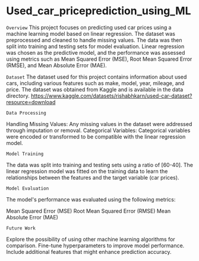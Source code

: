 # Used_car_priceprediction_using_ML

``Overview``
This project focuses on predicting used car prices using a machine learning model based on linear regression. The dataset was preprocessed and cleaned to handle missing values. The data was then split into training and testing sets for model evaluation. Linear regression was chosen as the predictive model, and the performance was assessed using metrics such as Mean Squared Error (MSE), Root Mean Squared Error (RMSE), and Mean Absolute Error (MAE).

``Dataset``
The dataset used for this project contains information about used cars, including various features such as make, model, year, mileage, and price. The dataset was obtained from Kaggle and is available in the data directory. https://www.kaggle.com/datasets/rishabhkarn/used-car-dataset?resource=download

``Data Processing``

Handling Missing Values: Any missing values in the dataset were addressed through imputation or removal.
Categorical Variables: Categorical variables were encoded or transformed to be compatible with the linear regression model.

``Model Training``

The data was split into training and testing sets using a ratio of [60-40]. The linear regression model was fitted on the training data to learn the relationships between the features and the target variable (car prices).

``Model Evaluation``

The model's performance was evaluated using the following metrics:

Mean Squared Error (MSE)
Root Mean Squared Error (RMSE)
Mean Absolute Error (MAE)

``Future Work``

Explore the possibility of using other machine learning algorithms for comparison.
Fine-tune hyperparameters to improve model performance.
Include additional features that might enhance prediction accuracy.
